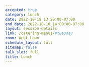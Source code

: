 ```yaml
---
accepted: true
category: lunch
date: 2022-10-18 13:20:00-07:00
end_date: 2022-10-18 14:00:00-07:00
layout: session-details
link: /catering-menus/#tuesday
room: West Lawn
schedule_layout: full
sitemap: false
talk_slot: full
title: Lunch
---
```

